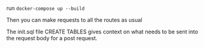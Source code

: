 run `docker-compose up --build`

Then you can make requests to all the routes as usual

The init.sql file CREATE TABLES gives context on what needs to be sent into the request body for a post request.
